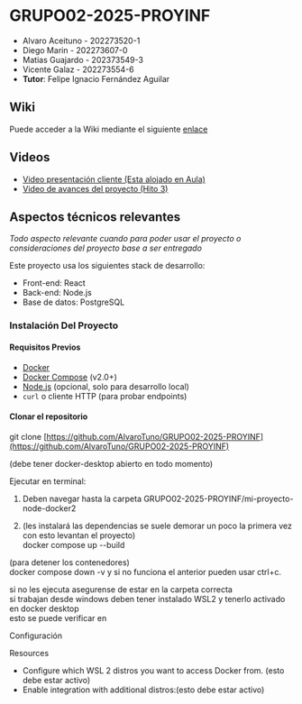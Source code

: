 # GRUPO02-2025-PROYINF

* Alvaro Aceituno - 202273520-1
* Diego Marin - 202273607-0
* Matias Guajardo - 202373549-3
* Vicente Galaz - 202273554-6
* **Tutor**: Felipe Ignacio Fernández Aguilar

## Wiki

Puede acceder a la Wiki mediante el siguiente [enlace](https://github.com/AlvaroTuno/GRUPO02-2025-PROYINF/wiki)

## Videos

* [Video presentación cliente (Esta alojado en Aula)](https://aula.usm.cl/mod/resource/view.php?id=6926137)
* [Video de avances del proyecto (Hito 3)](https://youtu.be/zVKJSRhsQBA)


## Aspectos técnicos relevantes

_Todo aspecto relevante cuando para poder usar el proyecto o consideraciones del proyecto base a ser entregado_

Este proyecto usa los siguientes stack de desarrollo:

* Front-end: React
* Back-end: Node.js
* Base de datos: PostgreSQL
### Instalación Del Proyecto
#### Requisitos Previos
* [Docker](https://docs.docker.com/get-docker/)
* [Docker Compose](https://docs.docker.com/compose/install/) (v2.0+)
* [Node.js](https://nodejs.org/) (opcional, solo para desarrollo local)
* `curl` o cliente HTTP (para probar endpoints)
#### Clonar el repositorio
git clone [https://github.com/AlvaroTuno/GRUPO02-2025-PROYINF](https://github.com/AlvaroTuno/GRUPO02-2025-PROYINF)

(debe tener docker-desktop abierto en todo momento)

Ejecutar en terminal:

1. Deben navegar hasta la carpeta GRUPO02-2025-PROYINF/mi-proyecto-node-docker2  

2. (les instalará las dependencias se suele demorar un poco la primera vez con esto levantan el proyecto)  
docker compose up --build

(para detener los contenedores)  
docker compose down -v
y si no funciona el anterior pueden usar ctrl+c.

si no les ejecuta asegurense de estar en la carpeta correcta  
si trabajan desde windows deben tener instalado WSL2 y tenerlo activado en docker desktop  
esto se puede verificar en  

Configuración   

Resources  

  * Configure which WSL 2 distros you want to access Docker from. (esto debe estar activo)  
  * Enable integration with additional distros:(esto debe estar activo)
